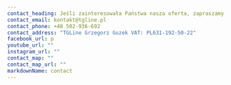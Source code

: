 ```yaml
---
contact_heading: Jeśli zainteresowała Państwa nasza oferta, zapraszamy do kontaktu
contact_email: kontakt@tgline.pl
contact_phone: +48 502-936-692
contact_address: "TGLine Grzegorz Guzek VAT: PL631-192-50-22"
facebook_url: p
youtube_url: ""
instagram_url: ""
contact_map: ""
contact_map_url: ""
markdownName: contact
---
```

